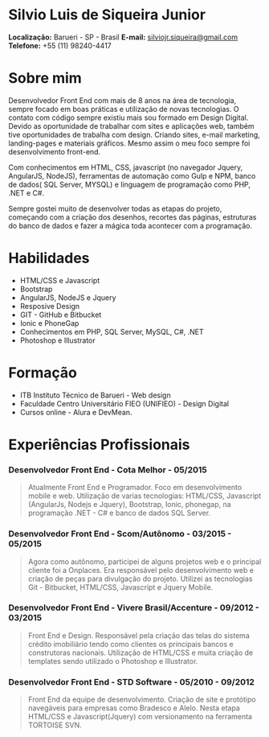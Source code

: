 # Silvio Luis de Siqueira Junior

**Localização:** Barueri - SP - Brasil
**E-mail:** silviojr.siqueira@gmail.com
**Telefone:** +55 (11) 98240-4417

# Sobre mim

Desenvolvedor Front End com mais de 8 anos na área de tecnologia, sempre focado em boas práticas e utilização de novas  tecnologias. O contato com código sempre existiu mais sou formado em Design Digital. Devido as oportunidade de trabalhar com sites e aplicações web, também tive oportunidades de trabalha com design. Criando sites, e-mail marketing, landing-pages e materiais gráficos. Mesmo assim o meu foco sempre foi desenvolvimento front-end.

Com conhecimentos em HTML, CSS, javascript (no navegador Jquery, AngularJS, NodeJS), ferramentas de automação como Gulp e NPM, banco de dados( SQL Server, MYSQL) e  linguagem de programação como PHP, .NET e C#. 

Sempre gostei muito de desenvolver todas as etapas do projeto, começando com a criação dos desenhos, recortes das páginas, estruturas do banco de dados e fazer a mágica toda acontecer com a programação.

# Habilidades

* HTML/CSS e Javascript
* Bootstrap
* AngularJS, NodeJS e Jquery
* Resposive Design
* GIT - GitHub e Bitbucket
* Ionic e PhoneGap
* Conhecimentos em PHP, SQL Server, MySQL, C#, .NET
* Photoshop e Illustrator
 
# Formação
* ITB Instituto Técnico de Barueri - Web design
* Faculdade Centro Universitário FIEO (UNIFIEO) - Design Digital
* Cursos online -  Alura e DevMean.  

# Experiências Profissionais

### Desenvolvedor Front End - Cota Melhor - 05/2015
> Atualmente Front End e Programador. Foco em desenvolvimento mobile e web. Utilização de varias tecnologias: HTML/CSS, Javascript (AngularJs, Nodejs e Jquery), Bootstrap, Ionic, phonegap, na programação .NET - C# e banco de dados SQL Server.

### Desenvolvedor Front End - Scom/Autônomo - 03/2015 - 05/2015
> Agora como autônomo, participei de alguns projetos web e o principal cliente foi a Onplaces. Era responsável pelo desenvolvimento web e  criação de peças para divulgação do projeto. Utilizei as tecnologias Git - Bitbucket, HTML/CSS, Javascript e Jquery Mobile. 

### Desenvolvedor Front End - Vivere Brasil/Accenture - 09/2012 - 03/2015
> Front End e Design. Responsável pela criação das telas do sistema crédito imobiliário tendo como clientes os principais bancos e construtoras nacionais. Utilização de HTML/CSS e muita criação de templates sendo utilizado o Photoshop e Illustrator.

### Desenvolvedor Front End - STD Software - 05/2010 - 09/2012
> Front End da equipe de desenvolvimento. Criação de site e protótipo navegáveis para empresas como Bradesco e Alelo. Nesta etapa HTML/CSS e Javascript(Jquery) com versionamento na ferramenta TORTOISE SVN. 








